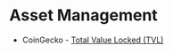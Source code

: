 # Asset Management

- CoinGecko - [Total Value Locked (TVL)](https://www.coingecko.com/learn/total-value-locked)
